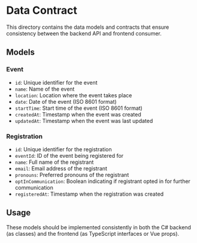 # Data Contract

This directory contains the data models and contracts that ensure consistency between the backend API and frontend consumer.

## Models

### Event
- `id`: Unique identifier for the event
- `name`: Name of the event
- `location`: Location where the event takes place
- `date`: Date of the event (ISO 8601 format)
- `startTime`: Start time of the event (ISO 8601 format)
- `createdAt`: Timestamp when the event was created
- `updatedAt`: Timestamp when the event was last updated

### Registration
- `id`: Unique identifier for the registration
- `eventId`: ID of the event being registered for
- `name`: Full name of the registrant
- `email`: Email address of the registrant
- `pronouns`: Preferred pronouns of the registrant
- `optInCommunication`: Boolean indicating if registrant opted in for further communication
- `registeredAt`: Timestamp when the registration was created

## Usage

These models should be implemented consistently in both the C# backend (as classes) and the frontend (as TypeScript interfaces or Vue props).